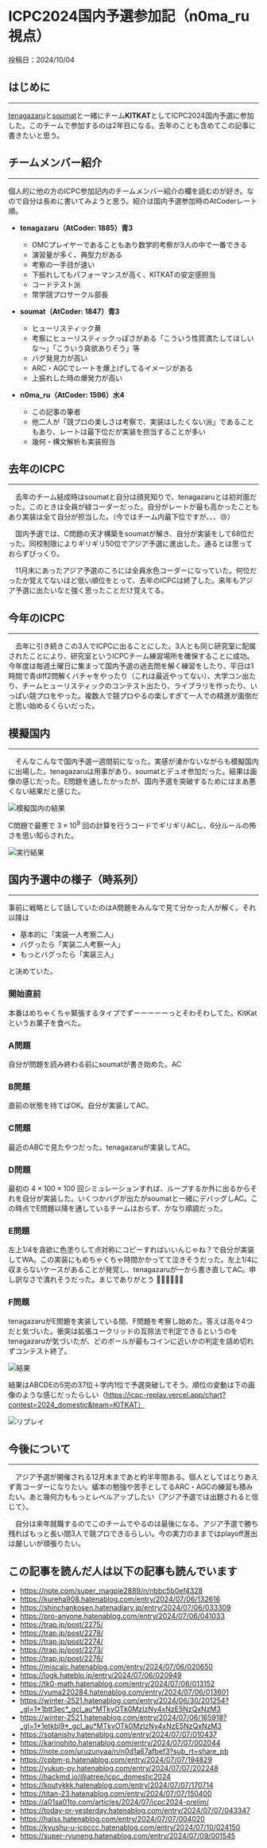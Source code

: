 # ICPC2024国内予選参加記（n0ma_ru視点）

投稿日：2024/10/04

## はじめに

---

[tenagazaru](https://atcoder.jp/users/tenagazaru)と[soumat](https://atcoder.jp/users/soumat)と一緒にチーム**KITKAT**としてICPC2024国内予選に参加した。このチームで参加するのは2年目になる。去年のことも含めてこの記事に書きたいと思う。

## チームメンバー紹介

---

個人的に他の方のICPC参加記内のチームメンバー紹介の欄を読むのが好き。なので自分は長めに書いてみようと思う。紹介は国内予選参加時のAtCoderレート順。

- **tenagazaru（AtCoder: 1885）青3**
    - OMCプレイヤーであることもあり数学的考察が3人の中で一番できる
    - 演習量が多く、典型力がある
    - 考察の一手目が速い
    - 下振れしてもパフォーマンスが高く、KITKATの安定感担当
    - コードテスト派
    - 幣学競プロサークル部長

- **soumat（AtCoder: 1847）青3**
    - ヒューリスティック黄
    - 考察にヒューリスティックっぽさがある「こういう性質満たしてほしいな～」「こういう貪欲ありそう」等
    - バグ発見力が高い
    - ARC・AGCでレートを爆上げしてるイメージがある
    - 上振れした時の爆発力が高い

- **n0ma_ru（AtCoder: 1596）水4**
    - この記事の筆者
    - 他二人が「競プロの楽しさは考察で、実装はしたくない派」であることもあり、レートは最下位だが実装を担当することが多い
    - 幾何・構文解析も実装担当

## 去年のICPC

---

　去年のチーム結成時はsoumatと自分は顔見知りで、tenagazaruとは初対面だった。このときは全員が緑コーダーだった。自分がレートが最も高かったこともあり実装は全て自分が担当した。（今ではチーム内最下位ですが、、、😢）

　国内予選では、C問題の天才構築をsoumatが解き、自分が実装をして68位だった。同校制限によりギリギリ50位でアジア予選に進出した。通るとは思っておらずびっくり。

　11月末にあったアジア予選のころには全員水色コーダーになっていた。何位だったか覚えてないほど低い順位をとって、去年のICPCは終了した。来年もアジア予選に出たいなと強く思ったことだけ覚えてる。

## 今年のICPC

---

　去年に引き続きこの3人でICPCに出ることにした。3人とも同じ研究室に配属されたことにより、研究室というICPCチーム練習場所を確保することに成功。今年度は毎週土曜日に集まって国内予選の過去問を解く練習をしたり、平日は1時間で青diff2問解くバチャをやったり（これは最近やってない）、大学コン出たり、チームヒューリスティックのコンテスト出たり、ライブラリを作ったり、いっぱい競プロをやった。複数人で競プロやるの楽しすぎて一人での精進が面倒だと思い始めるくらいだった。

## 模擬国内

---

　そんなこんなで国内予選一週間前になった。実感が湧かないながらも模擬国内に出場した。tenagazaruは用事があり、soumatとデュオ参加だった。結果は画像の感じだった。E問題を通したかったが、国内予選を突破するためにはまあ悪くない結果だと感じた。

![模擬国内の結果](fig/mogi.png)

C問題で最悪で $3 \times 10^9$ 回の計算を行うコードでギリギリACし、6分ルールの怖さを思い知らされた。

![実行結果](fig/mogi-run.png)

## 国内予選中の様子（時系列）

---

事前に戦略として話していたのはA問題をみんなで見て分かった人が解く。それ以降は

- 基本的に「実装一人考察二人」
- バグったら「実装二人考察一人」
- もっとバグったら「実装三人」

と決めていた。

### 開始直前

本番はめちゃくちゃ緊張するタイプでずーーーーーっとそわそわしてた。KitKatというお菓子を食べた。

### A問題

自分が問題を読み終わる前にsoumatが書き始めた。AC

### B問題

直前の状態を持てばOK。自分が実装してAC。

### C問題

最近のABCで見たやつだった。tenagazaruが実装してAC。

### D問題

最初の $4\times100\times100$ 回シミュレーションすれば、ループするか外に出るからそれを自分が実装した。いくつかバグが出たがsoumatと一緒にデバッグしAC。この時点でE問題以降を通しているチームはおらず、かなり順調だった。

### E問題

左上1/4を貪欲に色塗りして点対称にコピーすればいいんじゃね？で自分が実装してWA。この実装にもめちゃくちゃ時間かかってて泣きそうだった。左上1/4に収まらないケースがあることが発覚し、tenagazaruが一から書き直してAC。申し訳なさで潰れそうだった。まじでありがとう 🙇🙇🙇🙇🙇🙇

### F問題

tenagazaruがE問題を実装している間、F問題を考察し始めた。答えは高々4つだと気づいた。衝突は拡張ユークリッドの互除法で判定できるというのをtenagazaruが気づいたが、どのボールが最もコインに近いかの判定を詰め切れずコンテスト終了。

![結果](fig/icpc-result.png)

結果はABCDEの5完の37位＋学内1位で予選突破してそう。順位の変動は下の画像のような感じだったらしい（https://icpc-replay.vercel.app/chart?contest=2024_domestic&team=KITKAT）

![リプレイ](fig/icpc-replay.png)

## 今後について

---

　アジア予選が開催される12月末まであと約半年間ある。個人としてはとりあえず青コーダーになりたい。蟻本の勉強や苦手としてるARC・AGCの練習も積みたい。あと幾何力ももっとレベルアップしたい（アジア予選では出題されると信じて）。

　自分は来年就職するのでこのチームでやるのは最後になる。アジア予選で勝ち残ればもっと長い間3人で競プロできるらしい。今の実力のままではplayoff進出は厳しいが頑張りたい。

## この記事を読んだ人は以下の記事も読んでいます

- https://note.com/super_magpie2889/n/nbbc5b0ef4328
- https://kureha908.hatenablog.com/entry/2024/07/06/132616
- https://shinchankosen.hatenadiary.jp/entry/2024/07/06/033309
- https://pro-anyone.hatenablog.com/entry/2024/07/06/041033
- https://trap.jp/post/2275/
- https://trap.jp/post/2278/
- https://trap.jp/post/2274/
- https://trap.jp/post/2273/
- https://trap.jp/post/2276/
- https://miscalc.hatenablog.com/entry/2024/07/06/020650
- https://logk.hateblo.jp/entry/2024/07/06/020949
- https://tk0-math.hatenablog.com/entry/2024/07/06/013152
- https://yuma220284.hatenablog.com/entry/2024/07/06/013601
- https://winter-2521.hatenablog.com/entry/2024/06/30/201254?_gl=1*1btt3ec*_gcl_au*MTkyOTk0MzIzNy4xNzE5NzQxNzM3
- https://winter-2521.hatenablog.com/entry/2024/07/06/165918?_gl=1*1etkbl9*_gcl_au*MTkyOTk0MzIzNy4xNzE5NzQxNzM3
- https://sotanishy.hatenablog.com/entry/2024/07/07/010437
- https://karinohito.hatenablog.com/entry/2024/07/07/002044
- https://note.com/uruzunyaa/n/n0d1a67afbef3?sub_rt=share_pb
- https://cpbm-p.hatenablog.com/entry/2024/07/07/194829
- https://yukun-py.hatenablog.com/entry/2024/07/07/202248
- https://hackmd.io/@atree/icpc_domestic2024
- https://koutykkk.hatenablog.com/entry/2024/07/07/170714
- https://titan-23.hatenablog.com/entry/2024/07/07/150400
- https://a01sa01to.com/articles/2024/07/icpc2024-prelim/
- https://today-or-yesterday.hatenablog.com/entry/2024/07/07/043347
- https://halss.hatenablog.com/entry/2024/07/07/004020
- https://kyushu-u-icpccc.hatenablog.com/entry/2024/07/10/024150
- https://super-ryuneng.hatenablog.com/entry/2024/07/09/001545